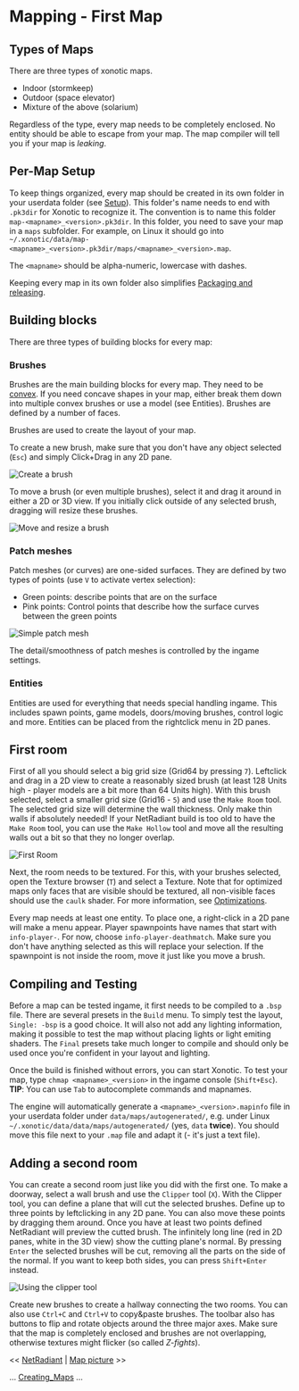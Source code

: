 Mapping - First Map
===================

Types of Maps
-------------

There are three types of xonotic maps.

-   Indoor (stormkeep)
-   Outdoor (space elevator)
-   Mixture of the above (solarium)

Regardless of the type, every map needs to be completely enclosed. No entity should be able to escape from your map.
The map compiler will tell you if your map is *leaking*.

Per-Map Setup
-------------

To keep things organized, every map should be created in its own folder in your userdata folder (see [Setup](mapping-Setup)).
This folder's name needs to end with `.pk3dir` for Xonotic to recognize it. The convention is to name this folder `map-<mapname>_<version>.pk3dir`.
In this folder, you need to save your map in a `maps` subfolder. For example, on Linux it should go into `~/.xonotic/data/map-<mapname>_<version>.pk3dir/maps/<mapname>_<version>.map`.

The `<mapname>` should be alpha-numeric, lowercase with dashes.

Keeping every map in its own folder also simplifies [Packaging and releasing](mapping-packaging).

Building blocks
---------------

There are three types of building blocks for every map:

### Brushes
Brushes are the main building blocks for every map. They need to be [convex](https://en.wikipedia.org/wiki/Convex_polytope).
If you need concave shapes in your map, either break them down into multiple convex brushes or use a model (see Entities).
Brushes are defined by a number of faces.

Brushes are used to create the layout of your map.

To create a new brush, make sure that you don't have any object selected (`Esc`) and simply Click+Drag in any 2D pane.

![Create a brush](assets/images/radiant-create-brush.gif)

To move a brush (or even multiple brushes), select it and drag it around in either a 2D or 3D view.
If you initially click outside of any selected brush, dragging will resize these brushes.

![Move and resize a brush](assets/images/radiant-move-resize-brush.gif)

### Patch meshes
Patch meshes (or curves) are one-sided surfaces. They are defined by two types of points (use `V` to activate vertex selection):
-   Green points: describe points that are on the surface
-   Pink points: Control points that describe how the surface curves between the green points

![Simple patch mesh](assets/images/radiant-patch-example.png)

The detail/smoothness of patch meshes is controlled by the ingame settings.

### Entities
Entities are used for everything that needs special handling ingame. This includes spawn points, game models, doors/moving brushes, control logic and more.
Entities can be placed from the rightclick menu in 2D panes.

First room
----------

First of all you should select a big grid size (Grid64 by pressing `7`). Leftclick and drag in a 2D view to create a reasonably sized brush
(at least 128 Units high - player models are a bit more than 64 Units high). With this brush selected, select a smaller grid size (Grid16 - `5`)
and use the `Make Room` tool. The selected grid size will determine the wall thickness. Only make thin walls if absolutely needed! 
If your NetRadiant build is too old to have the `Make Room` tool, you can use the `Make Hollow` tool and move all the resulting walls out a bit
so that they no longer overlap.

![First Room](assets/images/radiant-first-room.png)

Next, the room needs to be textured. For this, with your brushes selected, open the Texture browser (`T`) and select a Texture.
Note that for optimized maps only faces that are visible should be textured, all non-visible faces should use the `caulk` shader.
For more information, see [Optimizations](mapping-Optimizing).

Every map needs at least one entity. To place one, a right-click in a 2D pane will make a menu appear. Player spawnpoints have names that start with `info-player-`.
For now, choose `info-player-deathmatch`. Make sure you don't have anything selected as this will replace your selection.
If the spawnpoint is not inside the room, move it just like you move a brush.

Compiling and Testing
---------------------

Before a map can be tested ingame, it first needs to be compiled to a `.bsp` file. There are several presets in the `Build` menu. To simply test the layout,
`Single: -bsp` is a good choice. It will also not add any lighting information, making it possible to test the map without placing lights or light emiting shaders.
The `Final` presets take much longer to compile and should only be used once you're confident in your layout and lighting.

Once the build is finished without errors, you can start Xonotic. To test your map, type `chmap <mapname>_<version>` in the ingame console (`Shift+Esc`).  
**TIP**: You can use `Tab` to autocomplete commands and mapnames.

The engine will automatically generate a `<mapname>_<version>.mapinfo` file in your userdata folder under `data/maps/autogenerated/`,
e.g. under Linux `~/.xonotic/data/data/maps/autogenerated/` (yes, `data` **twice**). You should move this file next to your `.map` file
and adapt it (- it's just a text file).

Adding a second room
--------------------

You can create a second room just like you did with the first one. To make a doorway, select a wall brush and use the `Clipper` tool (`X`).
With the Clipper tool, you can define a plane that will cut the selected brushes. Define up to three points by leftclicking in any 2D pane.
You can also move these points by dragging them around. Once you have at least two points defined NetRadiant will preview the cutted brush.
The infinitely long line (red in 2D panes, white in the 3D view) show the cutting plane's normal. By pressing `Enter` the selected brushes will be cut,
removing all the parts on the side of the normal. If you want to keep both sides, you can press `Shift+Enter` instead.

![Using the clipper tool](assets/images/radiant-second-room-clipper.png)

Create new brushes to create a hallway connecting the two rooms. You can also use `Ctrl+C` and `Ctrl+V` to copy&paste brushes. The toolbar also has
buttons to flip and rotate objects around the three major axes. Make sure that the map is completely enclosed and brushes are not overlapping,
otherwise textures might flicker (so called *Z-fights*).


\<\< [NetRadiant](mapping-NetRadiant) | [Map picture](mapping-MapPicture) \>\>

… [Creating_Maps](Creating-Maps) …

